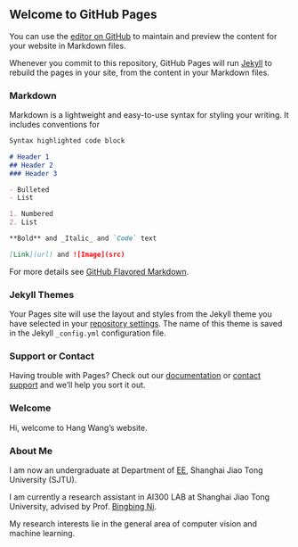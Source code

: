 ## Welcome to GitHub Pages

You can use the [editor on GitHub](https://github.com/Francis0625/Francis0625.github.io/edit/master/README.md) to maintain and preview the content for your website in Markdown files.

Whenever you commit to this repository, GitHub Pages will run [Jekyll](https://jekyllrb.com/) to rebuild the pages in your site, from the content in your Markdown files.

### Markdown

Markdown is a lightweight and easy-to-use syntax for styling your writing. It includes conventions for

```markdown
Syntax highlighted code block

# Header 1
## Header 2
### Header 3

- Bulleted
- List

1. Numbered
2. List

**Bold** and _Italic_ and `Code` text

[Link](url) and ![Image](src)
```

For more details see [GitHub Flavored Markdown](https://guides.github.com/features/mastering-markdown/).

### Jekyll Themes

Your Pages site will use the layout and styles from the Jekyll theme you have selected in your [repository settings](https://github.com/Francis0625/Francis0625.github.io/settings). The name of this theme is saved in the Jekyll `_config.yml` configuration file.

### Support or Contact

Having trouble with Pages? Check out our [documentation](https://help.github.com/categories/github-pages-basics/) or [contact support](https://github.com/contact) and we’ll help you sort it out.

### Welcome
Hi, welcome to Hang Wang’s website. 

### About Me
 I am now an undergraduate at Department of [EE](http://ee.sjtu.edu.cn/EN/Default.aspx), Shanghai Jiao Tong University (SJTU).
 
 I am currently a research assistant in AI300 LAB at Shanghai Jiao Tong University, advised by Prof. [Bingbing Ni](https://scholar.google.com/citations?user=eUbmKwYAAAAJ&hl=zh-CN). 
 
My research interests lie in the general area of computer vision and machine learning.
